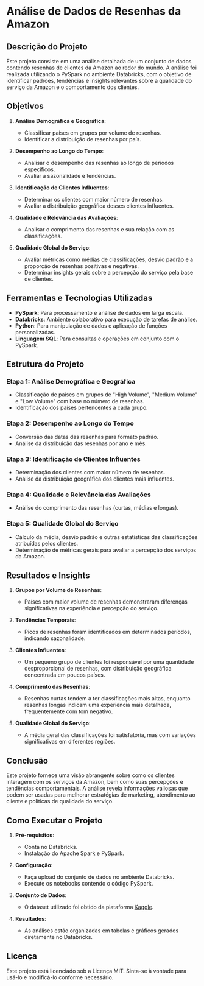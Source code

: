 # Análise de Dados de Resenhas da Amazon

## Descrição do Projeto

Este projeto consiste em uma análise detalhada de um conjunto de dados contendo resenhas de clientes da Amazon ao redor do mundo.
A análise foi realizada utilizando o PySpark no ambiente Databricks, com o objetivo de identificar padrões, tendências e insights relevantes sobre a qualidade do serviço da Amazon
e o comportamento dos clientes.

## Objetivos

1. **Análise Demográfica e Geográfica**:
   - Classificar países em grupos por volume de resenhas.
   - Identificar a distribuição de resenhas por país.

2. **Desempenho ao Longo do Tempo**:
   - Analisar o desempenho das resenhas ao longo de períodos específicos.
   - Avaliar a sazonalidade e tendências.

3. **Identificação de Clientes Influentes**:
   - Determinar os clientes com maior número de resenhas.
   - Avaliar a distribuição geográfica desses clientes influentes.

4. **Qualidade e Relevância das Avaliações**:
   - Analisar o comprimento das resenhas e sua relação com as classificações.

5. **Qualidade Global do Serviço**:
   - Avaliar métricas como médias de classificações, desvio padrão e a proporção de resenhas positivas e negativas.
   - Determinar insights gerais sobre a percepção do serviço pela base de clientes.

## Ferramentas e Tecnologias Utilizadas

- **PySpark**: Para processamento e análise de dados em larga escala.
- **Databricks**: Ambiente colaborativo para execução de tarefas de análise.
- **Python**: Para manipulação de dados e aplicação de funções personalizadas.
- **Linguagem SQL**: Para consultas e operações em conjunto com o PySpark.

## Estrutura do Projeto

### **Etapa 1: Análise Demográfica e Geográfica**
- Classificação de países em grupos de "High Volume", "Medium Volume" e "Low Volume" com base no número de resenhas.
- Identificação dos países pertencentes a cada grupo.

### **Etapa 2: Desempenho ao Longo do Tempo**
- Conversão das datas das resenhas para formato padrão.
- Análise da distribuição das resenhas por ano e mês.

### **Etapa 3: Identificação de Clientes Influentes**
- Determinação dos clientes com maior número de resenhas.
- Análise da distribuição geográfica dos clientes mais influentes.

### **Etapa 4: Qualidade e Relevância das Avaliações**
- Análise do comprimento das resenhas (curtas, médias e longas).

### **Etapa 5: Qualidade Global do Serviço**
- Cálculo da média, desvio padrão e outras estatísticas das classificações atribuídas pelos clientes.
- Determinação de métricas gerais para avaliar a percepção dos serviços da Amazon.

## Resultados e Insights

1. **Grupos por Volume de Resenhas**:
   - Países com maior volume de resenhas demonstraram diferenças significativas na experiência e percepção do serviço.

2. **Tendências Temporais**:
   - Picos de resenhas foram identificados em determinados períodos, indicando sazonalidade.

3. **Clientes Influentes**:
   - Um pequeno grupo de clientes foi responsável por uma quantidade desproporcional de resenhas, com distribuição geográfica concentrada em poucos países.

4. **Comprimento das Resenhas**:
   - Resenhas curtas tendem a ter classificações mais altas, enquanto resenhas longas indicam uma experiência mais detalhada, frequentemente com tom negativo.

5. **Qualidade Global do Serviço**:
   - A média geral das classificações foi satisfatória, mas com variações significativas em diferentes regiões.

## Conclusão

Este projeto fornece uma visão abrangente sobre como os clientes interagem com os serviços da Amazon, bem como suas percepções e tendências comportamentais.
A análise revela informações valiosas que podem ser usadas para melhorar estratégias de marketing, atendimento ao cliente e políticas de qualidade do serviço.

## Como Executar o Projeto

1. **Pré-requisitos**:
   - Conta no Databricks.
   - Instalação do Apache Spark e PySpark.

2. **Configuração**:
   - Faça upload do conjunto de dados no ambiente Databricks.
   - Execute os notebooks contendo o código PySpark.

3. **Conjunto de Dados**:
   - O dataset utilizado foi obtido da plataforma [Kaggle](https://www.kaggle.com/).

4. **Resultados**:
   - As análises estão organizadas em tabelas e gráficos gerados diretamente no Databricks.

## Licença

Este projeto está licenciado sob a Licença MIT. Sinta-se à vontade para usá-lo e modificá-lo conforme necessário.
